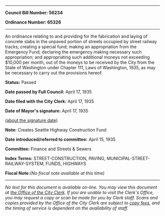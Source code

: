 

********

**Council Bill Number: 56234**
   
**Ordinance Number: 65326**
********

 An ordinance relating to and providing for the fabrication and laying of concrete slabs in the unpaved portion of streets occupied by street railway tracks; creating a special fund; making an appropriation from the Emergency Fund; declaring the emergency making necessary such appropriation; and appropriating such additional moneys not exceeding $10,000 per month, out of the moneys to be received by the City from the State of Washington under Chapter 111, Laws of Washington, 1935, as may be necessary to carry out the provisions hereof.

**Status:** Passed
   
**Date passed by Full Council:** April 17, 1935
   
**Date filed with the City Clerk:** April 17, 1935
   
**Date of Mayor's signature:** April 17, 1935
   
[(about the signature date)](/~public/approvaldate.htm)
   
   
**Note:** Creates Seattle Highway Construction Fund

   
**Date introduced/referred to committee:** April 15, 1935
   
**Committee:** Finance and Streets & Sewers
   
   
**Index Terms:** STREET-CONSTRUCTION, PAVING, MUNICIPAL-STREET-RAILWAY-SYSTEM, FUNDS, HIGHWAYS

**Fiscal Note:**_(No fiscal note available at this time)_
********

_No text for this document is available on-line. You may view this document at [the Office of the City Clerk](http://www.seattle.gov/leg/clerk/contactUs.htm). If you are unable to visit the Clerk's Office, you may request a copy or scan be made for you by Clerk staff. Scans and copies provided by the Office of the City Clerk are subject to [copy fees](http://clerk.seattle.gov/~public/clerkfees.htm), and the timing of service is dependent on the availability of staff._

